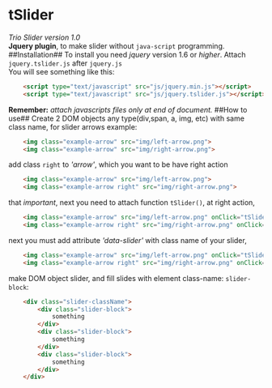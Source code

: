 tSlider
=======
*Trio Slider version 1.0*<br>
**Jquery plugin**, to make slider without ```java-script``` programming.<br>
##Installation##
To install you need *jquery* version 1.6 or *higher*. Attach ```jquery.tslider.js``` after ```jquery.js```<br>
You will see something like this:
```html
    <script type="text/javascript" src="js/jquery.min.js"></script>
    <script type="text/javascript" src="js/jquery.tslider.js"></script>
```
**Remember:** *attach javascripts files only at end of document.*
##How to use##
Create 2 DOM objects any type(div,span, a, img, etc) with same class name, for slider arrows example:
```html
    <img class="example-arrow" src="img/left-arrow.png">
    <img class="example-arrow" src="img/right-arrow.png">
```
add class ```right``` to *'arrow'*, which you want to be have right action
```html
    <img class="example-arrow" src="img/left-arrow.png">
    <img class="example-arrow right" src="img/right-arrow.png">
```
that *important*, next you need to attach function ```tSlider()```, at right action,
```html
    <img class="example-arrow" src="img/left-arrow.png" onClick="tSlider()">
    <img class="example-arrow right" src="img/right-arrow.png" onClick="tSlider()">
```
next you must add attribute *'data-slider'* with class name of your slider,
```html
    <img class="example-arrow" src="img/left-arrow.png" onClick="tSlider()" data-slider='slider-className'>
    <img class="example-arrow right" src="img/right-arrow.png" onClick="tSlider()" data-slider='slider-className'>
```
make DOM object slider, and fill slides with element class-name: ```slider-block```:
```html
    <div class="slider-className">
        <div class="slider-block">
            something
        </div>
        <div class="slider-block">
            something
        </div>
        <div class="slider-block">
            something
        </div>
    </div>
```
